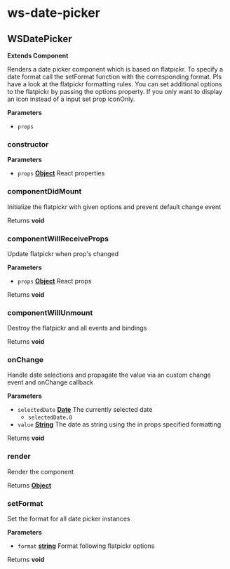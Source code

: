 # ws-date-picker
## WSDatePicker

**Extends Component**

Renders a date picker component which is based on flatpickr.
To specify a date format call the setFormat function with the corresponding format.
Pls have a look at the flatpickr formatting rules.
You can set additional options to the flatpickr by passing the options property.
If you only want to display an icon instead of a input set prop iconOnly.

**Parameters**

-   `props`  

### constructor

**Parameters**

-   `props` **[Object](https://developer.mozilla.org/docs/Web/JavaScript/Reference/Global_Objects/Object)** React properties

### componentDidMount

Initialize the flatpickr with given options and prevent default change event

Returns **void** 

### componentWillReceiveProps

Update flatpickr when prop's changed

**Parameters**

-   `props` **[Object](https://developer.mozilla.org/docs/Web/JavaScript/Reference/Global_Objects/Object)** React props

Returns **void** 

### componentWillUnmount

Destroy the flatpickr and all events and bindings

Returns **void** 

### onChange

Handle date selections and propagate the value via an custom change event and onChange callback

**Parameters**

-   `selectedDate` **[Date](https://developer.mozilla.org/docs/Web/JavaScript/Reference/Global_Objects/Date)** The currently selected date
    -   `selectedDate.0`  
-   `value` **[String](https://developer.mozilla.org/docs/Web/JavaScript/Reference/Global_Objects/String)** The date as string using the in props specified formatting

Returns **void** 

### render

Render the component

Returns **[Object](https://developer.mozilla.org/docs/Web/JavaScript/Reference/Global_Objects/Object)** 

### setFormat

Set the format for all date picker instances

**Parameters**

-   `format` **[string](https://developer.mozilla.org/docs/Web/JavaScript/Reference/Global_Objects/String)** Format following flatpickr options

Returns **void** 

